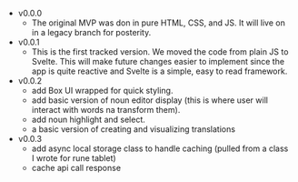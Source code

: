 - v0.0.0
  - The original MVP was don in pure HTML, CSS, and JS. It will live on in a legacy branch for posterity.
- v0.0.1
  - This is the first tracked version. We moved the code from plain JS to Svelte. This will make future changes easier to implement since the app is quite reactive and Svelte is a simple, easy to read framework.
- v0.0.2
  - add Box UI wrapped for quick styling.
  - add basic version of noun editor display (this is where user will interact with words na transform them).
  - add noun highlight and select.
  - a basic version of creating and visualizing translations
- v0.0.3
  - add async local storage class to handle caching (pulled from a class I wrote for rune tablet)
  - cache api call response